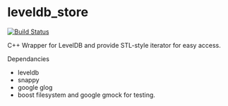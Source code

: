 leveldb_store
=============

[![Build Status](https://travis-ci.org/eddyxu/leveldb_store.png?branch=master)](https://travis-ci.org/eddyxu/leveldb_store)

C++ Wrapper for LevelDB and provide STL-style iterator for easy access.

Dependancies
 * leveldb
 * snappy
 * google glog
 * boost filesystem and google gmock for testing.
